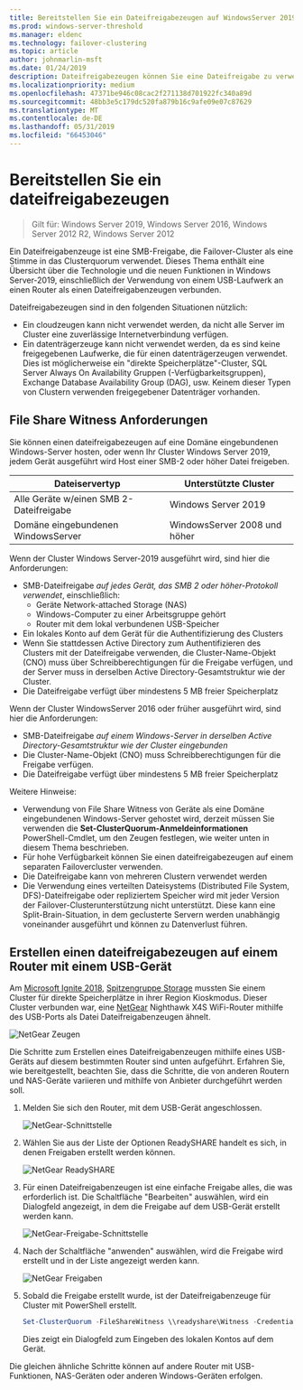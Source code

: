 ```yaml
---
title: Bereitstellen Sie ein Dateifreigabezeugen auf WindowsServer 2019
ms.prod: windows-server-threshold
ms.manager: eldenc
ms.technology: failover-clustering
ms.topic: article
author: johnmarlin-msft
ms.date: 01/24/2019
description: Dateifreigabezeugen können Sie eine Dateifreigabe zu verwenden, um im Clusterquorum abstimmen. Dieses Thema beschreibt dateifreigabezeugen und die neuen Funktionen, einschließlich der Verwendung von einem USB-Laufwerk an einen Router als einen Dateifreigabenzeugen verbunden.
ms.localizationpriority: medium
ms.openlocfilehash: 47371be946c08cac2f271138d701922fc340a89d
ms.sourcegitcommit: 48bb3e5c179dc520fa879b16c9afe09e07c87629
ms.translationtype: MT
ms.contentlocale: de-DE
ms.lasthandoff: 05/31/2019
ms.locfileid: "66453046"
---
```

# <a name="deploy-a-file-share-witness"></a>Bereitstellen Sie ein dateifreigabezeugen

> Gilt für: Windows Server 2019, Windows Server 2016, Windows Server 2012 R2, Windows Server 2012

Ein Dateifreigabenzeuge ist eine SMB-Freigabe, die Failover-Cluster als eine Stimme in das Clusterquorum verwendet. Dieses Thema enthält eine Übersicht über die Technologie und die neuen Funktionen in Windows Server-2019, einschließlich der Verwendung von einem USB-Laufwerk an einen Router als einen Dateifreigabenzeugen verbunden.

Dateifreigabezeugen sind in den folgenden Situationen nützlich:  

- Ein cloudzeugen kann nicht verwendet werden, da nicht alle Server im Cluster eine zuverlässige Internetverbindung verfügen.
- Ein datenträgerzeuge kann nicht verwendet werden, da es sind keine freigegebenen Laufwerke, die für einen datenträgerzeugen verwendet. Dies ist möglicherweise ein "direkte Speicherplätze"-Cluster, SQL Server Always On Availability Gruppen (-Verfügbarkeitsgruppen), Exchange Database Availability Group (DAG), usw.  Keinem dieser Typen von Clustern verwenden freigegebener Datenträger vorhanden.

## <a name="file-share-witness-requirements"></a>File Share Witness Anforderungen

Sie können einen dateifreigabezeugen auf eine Domäne eingebundenen Windows-Server hosten, oder wenn Ihr Cluster Windows Server 2019, jedem Gerät ausgeführt wird Host einer SMB-2 oder höher Datei freigeben.

|Dateiservertyp                 | Unterstützte Cluster |
|---------------------------------|--------------------|
|Alle Geräte w/einen SMB 2-Dateifreigabe | Windows Server 2019|
|Domäne eingebundenen WindowsServer     | WindowsServer 2008 und höher|

Wenn der Cluster Windows Server-2019 ausgeführt wird, sind hier die Anforderungen:

- SMB-Dateifreigabe *auf jedes Gerät, das SMB 2 oder höher-Protokoll verwendet*, einschließlich:
    - Geräte Network-attached Storage (NAS)
    - Windows-Computer zu einer Arbeitsgruppe gehört
    - Router mit dem lokal verbundenen USB-Speicher
- Ein lokales Konto auf dem Gerät für die Authentifizierung des Clusters
- Wenn Sie stattdessen Active Directory zum Authentifizieren des Clusters mit der Dateifreigabe verwenden, die Cluster-Name-Objekt (CNO) muss über Schreibberechtigungen für die Freigabe verfügen, und der Server muss in derselben Active Directory-Gesamtstruktur wie der Cluster.
- Die Dateifreigabe verfügt über mindestens 5 MB freier Speicherplatz

Wenn der Cluster WindowsServer 2016 oder früher ausgeführt wird, sind hier die Anforderungen:

- SMB-Dateifreigabe *auf einem Windows-Server in derselben Active Directory-Gesamtstruktur wie der Cluster eingebunden*
- Die Cluster-Name-Objekt (CNO) muss Schreibberechtigungen für die Freigabe verfügen.
- Die Dateifreigabe verfügt über mindestens 5 MB freier Speicherplatz

Weitere Hinweise:
- Verwendung von File Share Witness von Geräte als eine Domäne eingebundenen Windows-Server gehostet wird, derzeit müssen Sie verwenden die **Set-ClusterQuorum-Anmeldeinformationen** PowerShell-Cmdlet, um den Zeugen festlegen, wie weiter unten in diesem Thema beschrieben.
- Für hohe Verfügbarkeit können Sie einen dateifreigabezeugen auf einem separaten Failovercluster verwenden.
- Die Dateifreigabe kann von mehreren Clustern verwendet werden
- Die Verwendung eines verteilten Dateisystems (Distributed File System, DFS)-Dateifreigabe oder repliziertem Speicher wird mit jeder Version der Failover-Clusterunterstützung nicht unterstützt.  Diese kann eine Split-Brain-Situation, in dem geclusterte Servern werden unabhängig voneinander ausgeführt und können zu Datenverlust führen.

## <a name="creating-a-file-share-witness-on-a-router-with-a-usb-device"></a>Erstellen einen dateifreigabezeugen auf einem Router mit einem USB-Gerät

Am [Microsoft Ignite 2018](https://azure.microsoft.com/ignite/), [Spitzengruppe Storage](http://www.dataonstorage.com/) mussten Sie einem Cluster für direkte Speicherplätze in ihrer Region Kioskmodus.  Dieser Cluster verbunden war, eine [NetGear](https://www.netgear.com) Nighthawk X4S WiFi-Router mithilfe des USB-Ports als Datei Dateifreigabenzeugen ähnelt.

![NetGear Zeugen](media/File-Share-Witness/FSW1.png)

Die Schritte zum Erstellen eines Dateifreigabenzeugen mithilfe eines USB-Geräts auf diesem bestimmten Router sind unten aufgeführt.  Erfahren Sie, wie bereitgestellt, beachten Sie, dass die Schritte, die von anderen Routern und NAS-Geräte variieren und mithilfe von Anbieter durchgeführt werden soll.


1. Melden Sie sich den Router, mit dem USB-Gerät angeschlossen.

   ![NetGear-Schnittstelle](media/File-Share-Witness/FSW2.png)

2. Wählen Sie aus der Liste der Optionen ReadySHARE handelt es sich, in denen Freigaben erstellt werden können.

   ![NetGear ReadySHARE](media/File-Share-Witness/FSW3.png)

3. Für einen Dateifreigabenzeugen ist eine einfache Freigabe alles, die was erforderlich ist.  Die Schaltfläche "Bearbeiten" auswählen, wird ein Dialogfeld angezeigt, in dem die Freigabe auf dem USB-Gerät erstellt werden kann.

   ![NetGear-Freigabe-Schnittstelle](media/File-Share-Witness/FSW4.png)

4. Nach der Schaltfläche "anwenden" auswählen, wird die Freigabe wird erstellt und in der Liste angezeigt werden kann.

   ![NetGear Freigaben](media/File-Share-Witness/FSW5.png)

5. Sobald die Freigabe erstellt wurde, ist der Dateifreigabenzeuge für Cluster mit PowerShell erstellt.

   ```PowerShell
   Set-ClusterQuorum -FileShareWitness \\readyshare\Witness -Credential (Get-Credential)
   ```

   Dies zeigt ein Dialogfeld zum Eingeben des lokalen Kontos auf dem Gerät.

Die gleichen ähnliche Schritte können auf andere Router mit USB-Funktionen, NAS-Geräten oder anderen Windows-Geräten erfolgen.
